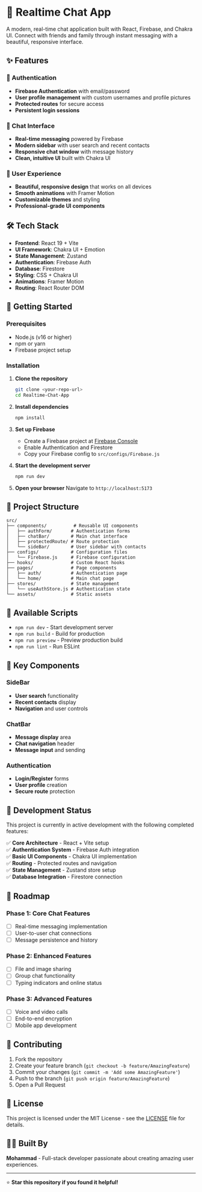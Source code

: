 # 🚀 Realtime Chat App

A modern, real-time chat application built with React, Firebase, and Chakra UI. Connect with friends and family through instant messaging with a beautiful, responsive interface.

## ✨ Features

### 🔐 Authentication
- **Firebase Authentication** with email/password
- **User profile management** with custom usernames and profile pictures
- **Protected routes** for secure access
- **Persistent login sessions**

### 💬 Chat Interface
- **Real-time messaging** powered by Firebase
- **Modern sidebar** with user search and recent contacts
- **Responsive chat window** with message history
- **Clean, intuitive UI** built with Chakra UI

### 🎨 User Experience
- **Beautiful, responsive design** that works on all devices
- **Smooth animations** with Framer Motion
- **Customizable themes** and styling
- **Professional-grade UI components**

## 🛠️ Tech Stack

- **Frontend**: React 19 + Vite
- **UI Framework**: Chakra UI + Emotion
- **State Management**: Zustand
- **Authentication**: Firebase Auth
- **Database**: Firestore
- **Styling**: CSS + Chakra UI
- **Animations**: Framer Motion
- **Routing**: React Router DOM

## 🚀 Getting Started

### Prerequisites
- Node.js (v16 or higher)
- npm or yarn
- Firebase project setup

### Installation

1. **Clone the repository**
   ```bash
   git clone <your-repo-url>
   cd Realtime-Chat-App
   ```

2. **Install dependencies**
   ```bash
   npm install
   ```

3. **Set up Firebase**
   - Create a Firebase project at [Firebase Console](https://console.firebase.google.com/)
   - Enable Authentication and Firestore
   - Copy your Firebase config to `src/configs/Firebase.js`

4. **Start the development server**
   ```bash
   npm run dev
   ```

5. **Open your browser**
   Navigate to `http://localhost:5173`

## 📁 Project Structure

```
src/
├── components/          # Reusable UI components
│   ├── authForm/       # Authentication forms
│   ├── chatBar/        # Main chat interface
│   ├── protectedRoute/ # Route protection
│   └── sideBar/        # User sidebar with contacts
├── configs/            # Configuration files
│   └── Firebase.js     # Firebase configuration
├── hooks/              # Custom React hooks
├── pages/              # Page components
│   ├── auth/           # Authentication page
│   └── home/           # Main chat page
├── stores/             # State management
│   └── useAuthStore.js # Authentication state
└── assets/             # Static assets
```

## 🔧 Available Scripts

- `npm run dev` - Start development server
- `npm run build` - Build for production
- `npm run preview` - Preview production build
- `npm run lint` - Run ESLint

## 🌟 Key Components

### SideBar
- **User search** functionality
- **Recent contacts** display
- **Navigation** and user controls

### ChatBar
- **Message display** area
- **Chat navigation** header
- **Message input** and sending

### Authentication
- **Login/Register** forms
- **User profile** creation
- **Secure route** protection

## 🚧 Development Status

This project is currently in active development with the following completed features:

✅ **Core Architecture** - React + Vite setup  
✅ **Authentication System** - Firebase Auth integration  
✅ **Basic UI Components** - Chakra UI implementation  
✅ **Routing** - Protected routes and navigation  
✅ **State Management** - Zustand store setup  
✅ **Database Integration** - Firestore connection  

## 🎯 Roadmap

### Phase 1: Core Chat Features
- [ ] Real-time messaging implementation
- [ ] User-to-user chat connections
- [ ] Message persistence and history

### Phase 2: Enhanced Features
- [ ] File and image sharing
- [ ] Group chat functionality
- [ ] Typing indicators and online status

### Phase 3: Advanced Features
- [ ] Voice and video calls
- [ ] End-to-end encryption
- [ ] Mobile app development

## 🤝 Contributing

1. Fork the repository
2. Create your feature branch (`git checkout -b feature/AmazingFeature`)
3. Commit your changes (`git commit -m 'Add some AmazingFeature'`)
4. Push to the branch (`git push origin feature/AmazingFeature`)
5. Open a Pull Request

## 📝 License

This project is licensed under the MIT License - see the [LICENSE](LICENSE) file for details.

## 👨‍💻 Built By

**Mohammad** - Full-stack developer passionate about creating amazing user experiences.

---

⭐ **Star this repository if you found it helpful!**
